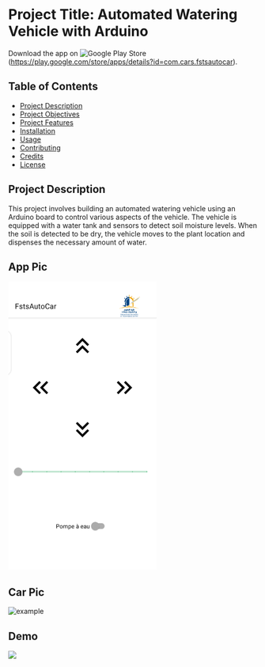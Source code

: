 # Project Title: Automated Watering Vehicle with Arduino

Download the app on ![Google Play Store](https://play.google.com/intl/en_us/badges/static/images/badges/en_badge_web_generic.png)(https://play.google.com/store/apps/details?id=com.cars.fstsautocar).


## Table of Contents
- [Project Description](#project-description)
- [Project Objectives](#project-objectives)
- [Project Features](#project-features)
- [Installation](#installation)
- [Usage](#usage)
- [Contributing](#contributing)
- [Credits](#credits)
- [License](#license)

## Project Description
This project involves building an automated watering vehicle using an Arduino board to control various aspects of the vehicle. The vehicle is equipped with a water tank and sensors to detect soil moisture levels. When the soil is detected to be dry, the vehicle moves to the plant location and dispenses the necessary amount of water.
## App Pic
<img src="images\pic1.png" width="300" height="auto">

## Car Pic 
<img src="https://user-images.githubusercontent.com/100499106/225136525-bbb78746-ef24-4741-8e8a-b20b03a754b9.jpg" alt="example" width="250"/>

## Demo
<img src=https://user-images.githubusercontent.com/86500959/225410274-bae1de5c-a8f9-49b8-a2a0-a8e950c32ba1.mp4>


